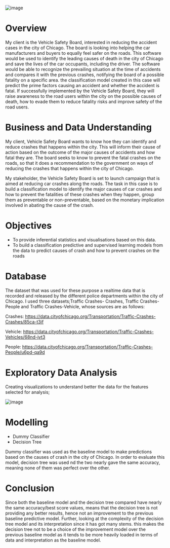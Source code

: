 ![image](https://github.com/josiah-okumu/phase-3-project/assets/125944738/66d08945-aa4b-4832-8890-1e29971e523f)

# Overview
My client is the Vehicle Safety Board, interested in reducing the accident cases in the city of Chicago. The board is looking into helping the car manufacturers and buyers to equally feel safer on the roads. This software would be used to identify the leading causes of death in the city of Chicago and save the lives of the car occupants, including the driver. The software would be able to recognize the prevailing situation at the time of accidents and compares it with the previous crashes, notifying the board of a possible fatality on a specific area. the classification model created in this case will predict the prime factors causing an accident and whether the accident is fatal. If successfully implemented by the Vehicle Safety Board, they will raise awareness to the road users within the city on the possible causes of death, how to evade them to reduce fatality risks and improve safety of the road users.
# Business and Data Understanding
My client, Vehicle Safety Board wants to know hoe they can identify and reduce crashes that happens within the city. This will inform their cause of action based on the outcome of the major causes of accidents and how fatal they are. The board seeks to know to prevent the fatal crashes on the roads, so that it does a recommendation to the government on ways of reducing the crashes that happens within the city of Chicago.

My stakeholder, the Vehicle Safety Board is set to launch campaign that is aimed at reducing car crashes along the roads. The task in this case is to build a classification model to identify the major causes of car crashes and how to prevent the fatalities of these crashes when they happen, group them as preventable or non-preventable, based on the monetary implication involved in abating the cause of the crash.
# Objectives

* To provide inferential statistics and visualisations based on this data.
* To build a classification predictive and supervised learning models from the data to predict causes of crash and how to prevent crashes on the roads

# Database
The dataset that was used for these purpose a realtime data that is recorded and released by the different police departments within the city of Chicago. I used three datasets;Traffic Crashes- Crashes, Traffic Crashes-People and Traffic Crashes-Vehicle, whose sources are as follows:

Crashes: https://data.cityofchicago.org/Transportation/Traffic-Crashes-Crashes/85ca-t3if

Vehicle: https://data.cityofchicago.org/Transportation/Traffic-Crashes-Vehicles/68nd-jvt3

People: https://data.cityofchicago.org/Transportation/Traffic-Crashes-People/u6pd-qa9d

# Exploratory Data Analysis
Creating visualizations to understand better the data for the features selected for analysis;

![image](https://github.com/josiah-okumu/phase-3-project/assets/125944738/438f7475-caf3-4d9a-96ed-a6f2fb09b15e)


# Modelling
* Dummy Classifier
* Decision Tree

Dummy classifier was used as the baseline model to make predictions based on the causes of crash in the city of Chicago. In order to evaluate this model, decision tree was used nd the two nearly gave the same accuracy, meaning none of them was perfect over the other.

# Conclusion

Since both the baseline model and the decision tree compared have nearly the same accuracy/best score values, means that the decision tree is not providing any better results, hence not an improvement to the previous baseline predictive model. Further, looking at the complexity of the decision tree model and its interpretation since it has got many stems. this makes the decision tree not to be a choice of the improvement model over the previous baseline model as it tends to be more heavily loaded in terms of data and interpretation as the baseline model.
